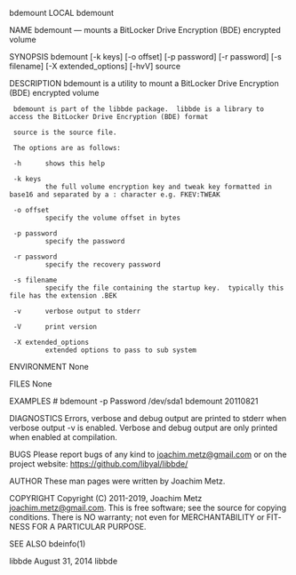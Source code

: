 bdemount                                                                                     LOCAL                                                                                     bdemount

NAME
     bdemount — mounts a BitLocker Drive Encryption (BDE) encrypted volume

SYNOPSIS
     bdemount [-k keys] [-o offset] [-p password] [-r password] [-s filename] [-X extended_options] [-hvV] source

DESCRIPTION
     bdemount is a utility to mount a BitLocker Drive Encryption (BDE) encrypted volume

     bdemount is part of the libbde package.  libbde is a library to access the BitLocker Drive Encryption (BDE) format

     source is the source file.

     The options are as follows:

     -h      shows this help

     -k keys
             the full volume encryption key and tweak key formatted in base16 and separated by a : character e.g. FKEV:TWEAK

     -o offset
             specify the volume offset in bytes

     -p password
             specify the password

     -r password
             specify the recovery password

     -s filename
             specify the file containing the startup key.  typically this file has the extension .BEK

     -v      verbose output to stderr

     -V      print version

     -X extended_options
             extended options to pass to sub system

ENVIRONMENT
     None

FILES
     None

EXAMPLES
     # bdemount -p Password /dev/sda1
     bdemount 20110821

DIAGNOSTICS
     Errors, verbose and debug output are printed to stderr when verbose output -v is enabled.  Verbose and debug output are only printed when enabled at compilation.

BUGS
     Please report bugs of any kind to <joachim.metz@gmail.com> or on the project website: https://github.com/libyal/libbde/

AUTHOR
     These man pages were written by Joachim Metz.

COPYRIGHT
     Copyright (C) 2011-2019, Joachim Metz <joachim.metz@gmail.com>.  This is free software; see the source for copying conditions. There is NO warranty; not even for MERCHANTABILITY or FIT‐
     NESS FOR A PARTICULAR PURPOSE.

SEE ALSO
     bdeinfo(1)

libbde                                                                                  August 31, 2014                                                                                  libbde
